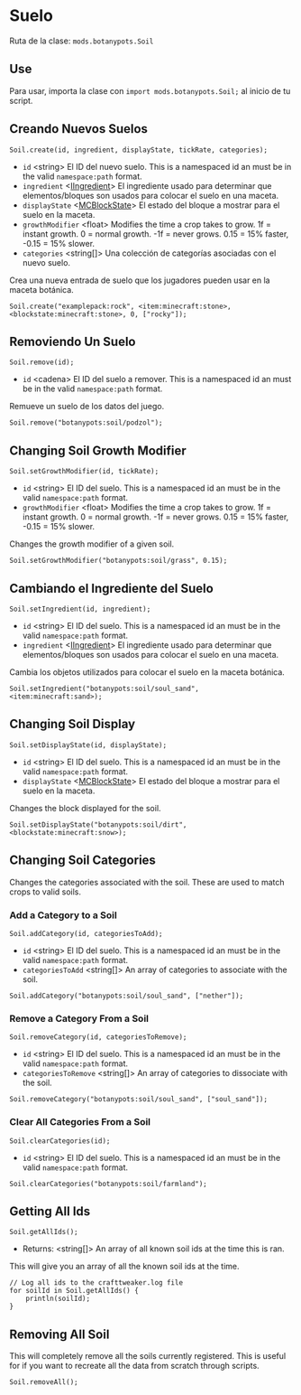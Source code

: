 # Suelo

Ruta de la clase: `mods.botanypots.Soil`

## Use

Para usar, importa la clase con `import mods.botanypots.Soil;` al inicio de tu script.

## Creando Nuevos Suelos

`Soil.create(id, ingredient, displayState, tickRate, categories);`

- `id` &lt;string> El ID del nuevo suelo. This is a namespaced id an must be in the valid `namespace:path` format.
- `ingredient` <[IIngredient](/vanilla/api/items/IIngredient)> El ingrediente usado para determinar que elementos/bloques son usados para colocar el suelo en una maceta.
- `displayState` <[MCBlockState](/vanilla/api/blocks/MCBlockState)> El estado del bloque a mostrar para el suelo en la maceta.
- `growthModifier` &lt;float> Modifies the time a crop takes to grow. 1f = instant growth. 0 = normal growth. -1f = never grows. 0.15 = 15% faster, -0.15 = 15% slower.
- `categories` &lt;string[]> Una colección de categorías asociadas con el nuevo suelo.

Crea una nueva entrada de suelo que los jugadores pueden usar en la maceta botánica.

```zenscript
Soil.create("examplepack:rock", <item:minecraft:stone>, <blockstate:minecraft:stone>, 0, ["rocky"]);
```

## Removiendo Un Suelo

`Soil.remove(id);`

- `id` &lt;cadena> El ID del suelo a remover. This is a namespaced id an must be in the valid `namespace:path` format.

Remueve un suelo de los datos del juego.

```zenscript
Soil.remove("botanypots:soil/podzol");
```

## Changing Soil Growth Modifier

`Soil.setGrowthModifier(id, tickRate);`

- `id` &lt;string> El ID del suelo. This is a namespaced id an must be in the valid `namespace:path` format.
- `growthModifier` &lt;float> Modifies the time a crop takes to grow. 1f = instant growth. 0 = normal growth. -1f = never grows. 0.15 = 15% faster, -0.15 = 15% slower.

Changes the growth modifier of a given soil.

```zenscript
Soil.setGrowthModifier("botanypots:soil/grass", 0.15);
```

## Cambiando el Ingrediente del Suelo

`Soil.setIngredient(id, ingredient);`

- `id` &lt;string> El ID del suelo. This is a namespaced id an must be in the valid `namespace:path` format.
- `ingredient` <[IIngredient](/vanilla/api/items/IIngredient)> El ingrediente usado para determinar que elementos/bloques son usados para colocar el suelo en una maceta.

Cambia los objetos utilizados para colocar el suelo en la maceta botánica.

```zenscript
Soil.setIngredient("botanypots:soil/soul_sand", <item:minecraft:sand>);
```

## Changing Soil Display

`Soil.setDisplayState(id, displayState);`

- `id` &lt;string> El ID del suelo. This is a namespaced id an must be in the valid `namespace:path` format.
- `displayState` <[MCBlockState](/vanilla/api/blocks/MCBlockState)> El estado del bloque a mostrar para el suelo en la maceta.

Changes the block displayed for the soil.

```zenscript
Soil.setDisplayState("botanypots:soil/dirt", <blockstate:minecraft:snow>);
```

## Changing Soil Categories

Changes the categories associated with the soil. These are used to match crops to valid soils.

### Add a Category to a Soil

`Soil.addCategory(id, categoriesToAdd);`

- `id` &lt;string> El ID del suelo. This is a namespaced id an must be in the valid `namespace:path` format.
- `categoriesToAdd` &lt;string[]> An array of categories to associate with the soil.

```zenscript
Soil.addCategory("botanypots:soil/soul_sand", ["nether"]);
```

### Remove a Category From a Soil

`Soil.removeCategory(id, categoriesToRemove);`

- `id` &lt;string> El ID del suelo. This is a namespaced id an must be in the valid `namespace:path` format.
- `categoriesToRemove` &lt;string[]> An array of categories to dissociate with the soil.

```zenscript
Soil.removeCategory("botanypots:soil/soul_sand", ["soul_sand"]);
```

### Clear All Categories From a Soil

`Soil.clearCategories(id);`

- `id` &lt;string> El ID del suelo. This is a namespaced id an must be in the valid `namespace:path` format.

```zenscript
Soil.clearCategories("botanypots:soil/farmland");
```

## Getting All Ids

`Soil.getAllIds();`

- Returns: &lt;string[]> An array of all known soil ids at the time this is ran.

This will give you an array of all the known soil ids at the time.

```zenscript
// Log all ids to the crafttweaker.log file
for soilId in Soil.getAllIds() {
    println(soilId);
}
```

## Removing All Soil

This will completely remove all the soils currently registered. This is useful for if you want to recreate all the data from scratch through scripts.

```zenscript
Soil.removeAll();
```
